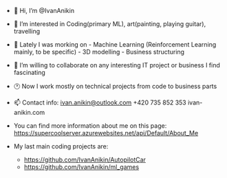 - 👋 Hi, I’m @IvanAnikin
- 👀 I’m interested in Coding(primary ML), art(painting, playing guitar), travelling
- 🌱 Lately I was morking on 
      - Machine Learning (Reinforcement Learning mainly, to be specific)
      - 3D modelling 
      - Business structuring 
- 💞️ I’m willing to collaborate on any interesting IT project or business I find fascinating    
- 🕐 Now I work mostly on technical projects from code to business parts 
 
- 📫 Contact info: 
      ivan.anikin@outlook.com 
      +420 735 852 353
      ivan-anikin.com
      
- You can find more information about me on this page: 
      https://supercoolserver.azurewebsites.net/api/Default/About_Me

- My last main coding projects are:
    - https://github.com/IvanAnikin/AutopilotCar 
    - https://github.com/IvanAnikin/ml_games
